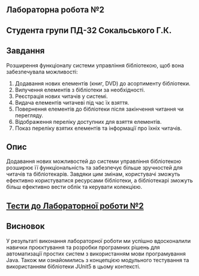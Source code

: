 ## Лабораторна робота №2
## Студента групи ПД-32 Сокальського Г.К.

## Завдання
Розширення функціоналу системи управління бібліотекою, щоб вона забезпечувала можливості:

1. Додавання нових елементів (книг, DVD) до асортименту бібліотеки.
2. Вилучення елементів з бібліотеки за необхідності.
3. Реєстрація нових читачів у системі.
4. Видача елементів читачеві під час їх взяття.
5. Повернення елементів до бібліотеки після закінчення читання чи перегляду.
6. Відображення переліку доступних для взяття елементів.
7. Показ переліку взятих елементів та інформації про їхніх читачів.

## Опис

Додавання нових можливостей до системи управління бібліотекою розширює її функціональність та забезпечує більше зручностей для читачів та бібліотекарів. Завдяки цим змінам, користувачі зможуть ефективно користуватися ресурсами бібліотеки, а бібліотекарі зможуть більш ефективно вести облік та керувати колекцією.


## [Тести до Лабораторної роботи №2](https://github.com/detxnat/JavaLabs/blob/main/src/test/java/com/university/lb2/README.md)

## Висновок
 У результаті виконання лабораторної роботи ми успішно вдосконалили навички проєктування та розробки програмних рішень для автоматизації простих систем з використанням мови програмування Java. Також ми ознайомились з концепцією модульного тестування та використанням бібліотеки JUnit5 в цьому контексті.